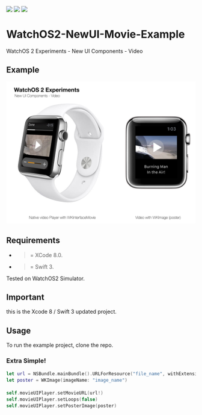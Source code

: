 ![](https://img.shields.io/badge/build-pass-brightgreen.svg?style=flat-square)
![](https://img.shields.io/badge/platform-WatchOS2-ff69b4.svg?style=flat-square)
![](https://img.shields.io/badge/Require-XCode%208-lightgrey.svg?style=flat-square)


# WatchOS2-NewUI-Movie-Example
WatchOS 2 Experiments - New UI Components - Video

## Example

![](https://raw.githubusercontent.com/Sweefties/WatchOS2-NewUI-Movie-Example/master/Screenshots/WatchOS2ExperimentsNewUIComp-Video.jpg)

## Requirements

- >= XCode 8.0.
- >= Swift 3.

Tested on WatchOS2 Simulator.

## Important

this is the Xcode 8 / Swift 3 updated project.

## Usage

To run the example project, clone the repo.

### Extra Simple!

```swift
let url = NSBundle.mainBundle().URLForResource("file_name", withExtension: "m4v")
let poster = WKImage(imageName: "image_name")

self.movieUIPlayer.setMovieURL(url!)
self.movieUIPlayer.setLoops(false)
self.movieUIPlayer.setPosterImage(poster)
```
